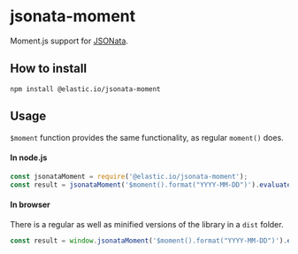 # jsonata-moment
Moment.js support for [JSONata](http://jsonata.org/).

## How to install
```
npm install @elastic.io/jsonata-moment
```

## Usage
`$moment` function provides the same functionality, as regular `moment()` does.

#### In node.js

```javascript
const jsonataMoment = require('@elastic.io/jsonata-moment');
const result = jsonataMoment('$moment().format("YYYY-MM-DD")').evaluate();
```

#### In browser
There is a regular as well as minified versions of the library in a `dist` folder.

```javascript
const result = window.jsonataMoment('$moment().format("YYYY-MM-DD")').evaluate();
```